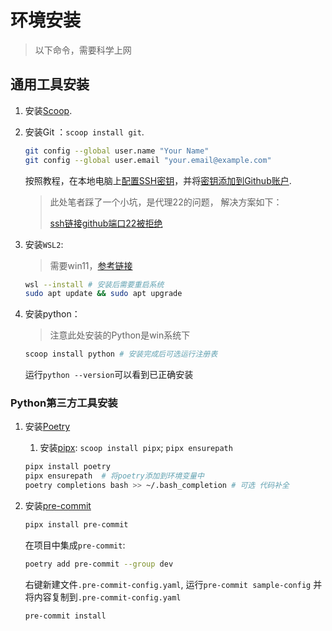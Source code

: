 # 环境安装

> 以下命令，需要科学上网

## 通用工具安装

1. 安装[Scoop](https://scoop.sh/).

2. 安装Git ：`scoop install git`.

   ```bash
   git config --global user.name "Your Name"
   git config --global user.email "your.email@example.com"
   ```

   按照教程，在本地电脑上[配置SSH密钥](https://docs.github.com/zh/authentication/connecting-to-github-with-ssh/generating-a-new-ssh-key-and-adding-it-to-the-ssh-agent)，并将[密钥添加到Github账户](https://docs.github.com/zh/authentication/connecting-to-github-with-ssh/adding-a-new-ssh-key-to-your-github-account#adding-a-new-ssh-key-to-your-account).

   > 此处笔者踩了一个小坑，是代理22的问题， 解决方案如下：
   >
   > [ssh链接github端口22被拒绝](https://www.huatree.top/2024/02/05/20240205-ssh%E9%93%BE%E6%8E%A5github%E7%AB%AF%E5%8F%A322%E8%A2%AB%E6%8B%92%E7%BB%9D/)

3. 安装`WSL2`:

   > 需要win11，[参考链接](https://learn.microsoft.com/zh-cn/windows/python/web-frameworks#install-windows-subsystem-for-linux)

   ```bash
   wsl --install # 安装后需要重启系统
   sudo apt update && sudo apt upgrade
   ```

4. 安装python：

   > 注意此处安装的Python是win系统下

   ```bash
   scoop install python # 安装完成后可选运行注册表
   ```

   运行`python --version`可以看到已正确安装

### Python第三方工具安装

1. 安装[Poetry](https://python-poetry.org/docs/#installing-with-pipx)

   1. 安装[pipx](https://github.com/pypa/pipx): `scoop install pipx`; `pipx ensurepath`

   ```bash
   pipx install poetry
   pipx ensurepath  # 将poetry添加到环境变量中
   poetry completions bash >> ~/.bash_completion # 可选 代码补全
   ```

2. 安装[pre-commit](https://pre-commit.com/)

   ```bash
   pipx install pre-commit
   ```

   在项目中集成`pre-commit`:

   ```bash
   poetry add pre-commit --group dev
   ```

   右键新建文件`.pre-commit-config.yaml`, 运行`pre-commit sample-config` 并将内容复制到`.pre-commit-config.yaml`

   ```bash
   pre-commit install
   ```
